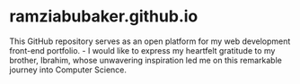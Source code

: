 # ramziabubaker.github.io
This GitHub repository serves as an open platform for my web development front-end portfolio.   - I would like to express my heartfelt gratitude to my brother, Ibrahim, whose unwavering inspiration led me on this remarkable journey into Computer Science.
